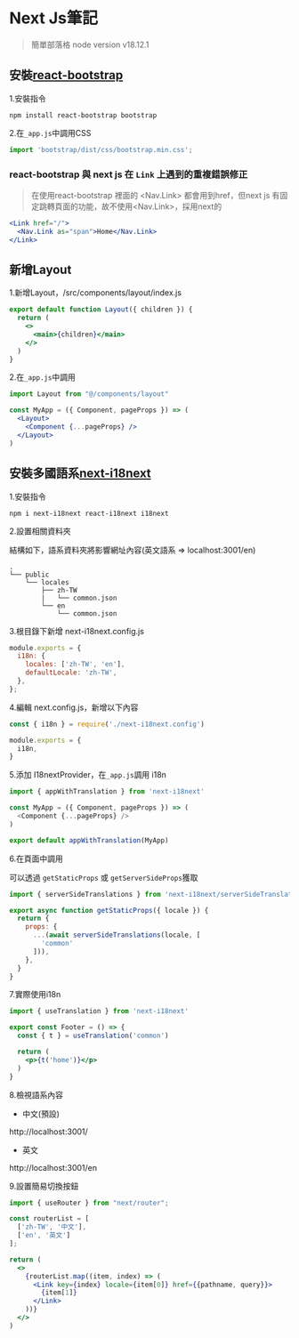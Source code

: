 # Next Js筆記
> 簡單部落格
> node version v18.12.1

## 安裝[react-bootstrap](https://react-bootstrap.netlify.app/)
1.安裝指令
```
npm install react-bootstrap bootstrap
```

2.在`_app.js`中調用CSS
```jsx
import 'bootstrap/dist/css/bootstrap.min.css';
```

### react-bootstrap 與 next js 在 `Link` 上遇到的重複錯誤修正
> 在使用react-bootstrap <Navbar> 裡面的 <Nav.Link> 都會用到href，但next js 有固定跳轉頁面的功能，故不使用<Nav.Link>，採用next的 <Link>

```jsx
<Link href="/">
  <Nav.Link as="span">Home</Nav.Link>
</Link>
```

## 新增Layout
1.新增Layout，/src/components/layout/index.js
```jsx
export default function Layout({ children }) {
  return (
    <>
      <main>{children}</main>
    </>
  )
}
```

2.在`_app.js`中調用
```jsx
import Layout from "@/components/layout"

const MyApp = ({ Component, pageProps }) => (
  <Layout>
    <Component {...pageProps} />
  </Layout>
)
```

## 安裝多國語系[next-i18next](https://github.com/i18next/next-i18next)
1.安裝指令
```
npm i next-i18next react-i18next i18next
```

2.設置相關資料夾

結構如下，語系資料夾將影響網址內容(英文語系 => localhost:3001/en)
```
.
└── public
    └── locales
        ├── zh-TW
        |   └── common.json
        └── en
            └── common.json
```

3.根目錄下新增 next-i18next.config.js
```javascript
module.exports = {
  i18n: {
    locales: ['zh-TW', 'en'],
    defaultLocale: 'zh-TW',
  },
};
```
4.編輯 next.config.js，新增以下內容
```javascript
const { i18n } = require('./next-i18next.config')

module.exports = {
  i18n,
}
```

5.添加 I18nextProvider，在`_app.js`調用 i18n
```javascript
import { appWithTranslation } from 'next-i18next'

const MyApp = ({ Component, pageProps }) => (
  <Component {...pageProps} />
)

export default appWithTranslation(MyApp)
```

6.在頁面中調用

可以透過 `getStaticProps` 或 `getServerSideProps`獲取
```jsx
import { serverSideTranslations } from 'next-i18next/serverSideTranslations'

export async function getStaticProps({ locale }) {
  return {
    props: {
      ...(await serverSideTranslations(locale, [
        'common'
      ])),
    },
  }
}
```

7.實際使用i18n
```jsx
import { useTranslation } from 'next-i18next'

export const Footer = () => {
  const { t } = useTranslation('common')

  return (
    <p>{t('home')}</p>
  )
}
```

8.檢視語系內容

* 中文(預設)

http://localhost:3001/

* 英文

http://localhost:3001/en

9.設置簡易切換按鈕

```jsx
import { useRouter } from "next/router";

const routerList = [
  ['zh-TW', '中文'],
  ['en', '英文']
];

return (
  <>
    {routerList.map((item, index) => (
      <Link key={index} locale={item[0]} href={{pathname, query}}>
        {item[1]}
      </Link>
    ))}
  </>
)
```